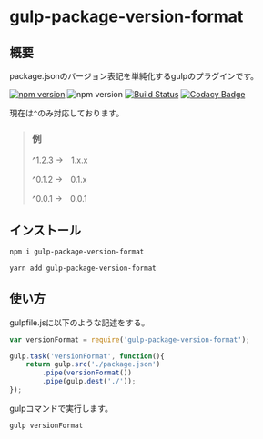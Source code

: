 # gulp-package-version-format

## 概要

package.jsonのバージョン表記を単純化するgulpのプラグインです。

[![npm version](https://badge.fury.io/js/gulp-package-version-format.svg)](https://badge.fury.io/js/gulp-package-version-format)
![npm version](https://img.shields.io/npm/dt/gulp-package-version-format.svg)
[![Build Status](https://travis-ci.org/ishi720/gulp-package-version-format.svg?branch=master)](https://travis-ci.org/ishi720/gulp-package-version-format)
[![Codacy Badge](https://api.codacy.com/project/badge/Grade/6c2b423ed00841af847d28e018730b67)](https://www.codacy.com/app/ishi720/gulp-package-version-format?utm_source=github.com&amp;utm_medium=referral&amp;utm_content=ishi720/gulp-package-version-format&amp;utm_campaign=Badge_Grade)

現在は`^`のみ対応しております。

> ### 例
>
> ^1.2.3 →　1.x.x
>
> ^0.1.2 →　0.1.x
>
> ^0.0.1 →　0.0.1

## インストール

```bash
npm i gulp-package-version-format
```

```bash
yarn add gulp-package-version-format
```


## 使い方

gulpfile.jsに以下のような記述をする。

```js
var versionFormat = require('gulp-package-version-format');

gulp.task('versionFormat', function(){
    return gulp.src('./package.json')
        .pipe(versionFormat())
        .pipe(gulp.dest('./'));
});
```

gulpコマンドで実行します。

```bash
gulp versionFormat
```
